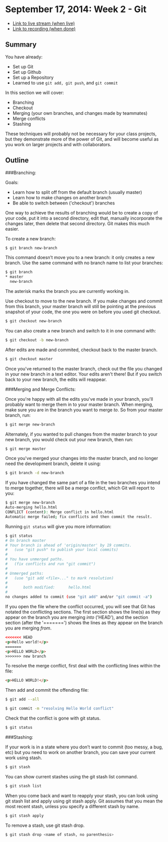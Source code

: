 # September 17, 2014: Week 2 - Git 

* [Link to live stream (when live)]()
* [Link to recording (when done)]()

## Summary
You have already:

- Set up Git
- Set up Github
- Set up a Repository
- Learned to use `git add, git push`, and `git commit`

In this section we will cover:

- Branching
- Checkout
- Merging (your own branches, and changes made by teammates)
- Merge conflicts
- Stashing

These techniques will probably not be necessary for your class projects, but they demonstrate more of the power of Git, and will become useful as you work on larger projects and with collaborators.

## Outline
###Branching:

Goals: 
- Learn how to split off from the default branch (usually master)
- Learn how to make changes on another branch
- Be able to switch between ('checkout') branches 

One way to achieve the results of branching would be to create a copy of your code, put it into a second directory, edit that, manually incorporate the changes later, then delete that second directory. Git makes this much easier.

To create a new branch:

```bash
$ git branch new-branch
```

This command doesn’t move you to a new branch: it only creates a new branch. Use the same command with no branch name to list your branches:

```bash
$ git branch
* master
  new-branch
```

The asterisk marks the branch you are currently working in.

Use checkout to move to the new branch. If you make changes and commit from this branch, your master branch will still be pointing at the previous snapshot of your code, the one you were on before you used git checkout.

```bash
$ git checkout new-branch
```

You can also create a new branch and switch to it in one command with:

```bash
$ git checkout -b new-branch
```

After edits are made and commited, checkout back to the master branch.

```bash
$ git checkout master
```

Once you've returned to the master branch, check out the file you changed in your new branch in a text editor. Your edits aren't there! But if you switch back to your new branch, the edits will reappear. 

###Merging and Merge Conflicts:

Once you're happy with all the edits you've made in your branch, you'll probably want to merge them in to your master branch. When merging, make sure you are in the branch you want to merge *to*. So from your master branch, run:

```bash
$ git merge new-branch
```

Alternately, if you wanted to pull changes from the master branch to your new branch, you would check out your new branch, then run:

```bash
$ git merge master
```

Once you've merged your changes into the master branch, and no longer need the development branch, delete it using:

```bash
$ git branch -d new-branch
```

If you have changed the same part of a file in the two branches you intend to merge together, there will be a merge conflict, which Git will report to you:

```bash
$ git merge new-branch
Auto-merging hello.html
CONFLICT (content): Merge conflict in hello.html
Automatic merge failed; fix conflicts and then commit the result.
```

Running `git status` will give you more information:

```bash
$ git status
# On branch master
# Your branch is ahead of 'origin/master' by 19 commits.
#   (use "git push" to publish your local commits)
#
# You have unmerged paths.
#   (fix conflicts and run "git commit")
#
# Unmerged paths:
#   (use "git add <file>..." to mark resolution)
#
#       both modified:      hello.html
#
no changes added to commit (use "git add" and/or "git commit -a")
```

If you open the file where the conflict occurred, you will see that Git has notated the conflicting sections. The first section shows the line(s) as they appear on the branch you are merging *into* ('HEAD'), and the section section (after the '=======') shows the lines as they appear on the branch you are merging *from*.

```html
<<<<<<< HEAD
<p>Hello world!</p>
=======
<p>HELLO WORLD</p>
>>>>>>> new branch
```

To resolve the merge conflict, first deal with the conflicting lines within the file:

```html
<p>HELLO WORLD!</p>
```

Then add and commit the offending file:

```bash
$ git add --all

$ git commit -m "resolving Hello World conflict"
```

Check that the conflict is gone with git status.
```bash
$ git status
```

###Stashing:

If your work is in a state where you don’t want to commit (too messy, a bug, etc) but you need to work on another branch, you can save your current work using stash.

```bash
$ git stash
```

You can show current stashes using the git stash list command.

```bash
$ git stash list
```

When you come back and want to reapply your stash, you can look using git stash list and apply using git stash apply. Git assumes that you mean the most recent stash, unless you specify a different stash by name.

```bash
$ git stash apply
```

To remove a stash, use git stash drop.

```bash
$ git stash drop <name of stash, no parenthesis>
```

